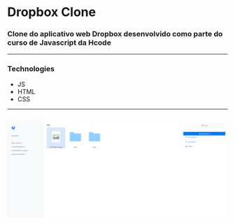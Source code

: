 # Dropbox Clone

### Clone do aplicativo web Dropbox desenvolvido como parte do curso de Javascript da Hcode <br />
---
### Technologies

- JS
- HTML
- CSS

---
![screenshot](https://github.com/franconienow/dropbox-clone/blob/main/screenshots/Screenshot.png)
---
